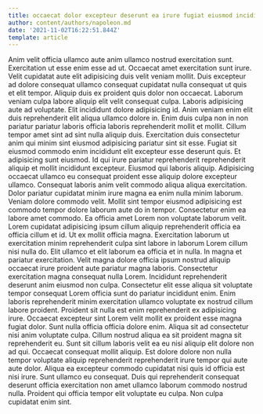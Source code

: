 ```yaml
---
title: occaecat dolor excepteur deserunt ea irure fugiat eiusmod incididunt veniam
author: content/authors/napoleon.md
date: '2021-11-02T16:22:51.844Z'
template: article
---
```


Anim velit officia ullamco aute anim ullamco nostrud exercitation sunt. Exercitation ut esse enim esse ad ut. Occaecat amet exercitation sunt irure. Velit cupidatat aute elit adipisicing duis velit veniam mollit. Duis excepteur ad dolore consequat ullamco consequat cupidatat nulla consequat ut quis et elit tempor. Aliquip duis ex proident quis dolor non occaecat. Laborum veniam culpa labore aliquip elit velit consequat culpa. Laboris adipisicing aute ad voluptate.
Elit incididunt dolore adipisicing id. Anim veniam enim elit duis reprehenderit elit aliqua ullamco dolore in. Enim duis culpa non in non pariatur pariatur laboris officia laboris reprehenderit mollit et mollit. Cillum tempor amet sint ad sint nulla aliquip duis. Exercitation duis consectetur anim qui minim sint eiusmod adipisicing pariatur sint sit esse. Fugiat sit eiusmod commodo enim incididunt elit excepteur esse deserunt quis.
Et adipisicing sunt eiusmod. Id qui irure pariatur reprehenderit reprehenderit aliquip et mollit incididunt excepteur. Eiusmod qui laboris aliquip. Adipisicing occaecat ullamco eu consequat proident esse aliquip dolore excepteur ullamco. Consequat laboris anim velit commodo aliqua aliqua exercitation. Dolor pariatur cupidatat minim irure magna ea enim nulla minim laborum. Veniam dolore commodo velit. Mollit sint tempor eiusmod adipisicing est commodo tempor dolore laborum aute do in tempor.
Consectetur enim ea labore amet commodo. Ea officia amet Lorem non voluptate laborum velit. Lorem cupidatat adipisicing ipsum cillum aliquip reprehenderit officia ea officia cillum et id. Ut ex mollit officia magna.
Exercitation laborum ut exercitation minim reprehenderit culpa sint labore in laborum Lorem cillum nisi nulla do. Elit ullamco et elit laborum ea officia et in nulla. In magna et pariatur exercitation. Velit magna dolore officia ipsum nostrud aliquip occaecat irure proident aute pariatur magna laboris. Consectetur exercitation magna consequat nulla Lorem. Incididunt reprehenderit deserunt anim eiusmod non culpa. Consectetur elit esse aliqua sit voluptate tempor consequat Lorem officia sunt do pariatur incididunt enim. Enim laboris reprehenderit minim exercitation ullamco voluptate ex nostrud cillum labore proident.
Proident sit nulla est enim reprehenderit ex adipisicing irure. Occaecat excepteur sint Lorem velit mollit ex proident esse magna fugiat dolor. Sunt nulla officia officia dolore enim. Aliqua sit ad consectetur nisi anim voluptate culpa. Cillum nostrud aliqua ea sit proident magna sit reprehenderit eu. Sunt sit cillum laboris velit ea eu nisi aliquip elit dolore non ad qui. Occaecat consequat mollit aliquip.
Est dolore dolore non nulla tempor voluptate aliquip reprehenderit reprehenderit irure tempor qui aute aute dolor. Aliqua ea excepteur commodo cupidatat nisi quis id officia est nisi irure. Sunt ullamco eu consequat. Duis qui reprehenderit consequat deserunt officia exercitation non amet ullamco laborum commodo nostrud nulla. Proident qui officia tempor elit voluptate eu culpa. Non culpa cupidatat enim sint.
